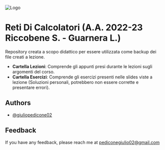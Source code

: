 
![Logo](https://images.squarespace-cdn.com/content/v1/60056c48dfad4a3649200fc0/1613294634908-3HTA3TR74HYYSNEIZSIJ/UniCT-Logo.jpg?format=1000w)


# Reti Di Calcolatori (A.A. 2022-23 Riccobene S. - Guarnera L.)

Repository creata a scopo didattico per essere utilizzata come backup dei file creati a lezione.

* **Cartella Lezioni**: Comprende gli appunti presi durante le lezioni sugli argomenti del corso.
* **Cartella Esercizi**: Comprende gli esercizi presenti nelle slides viste a lezione (Soluzioni personali, potrebbero non essere corrette e presentare errori).

## Authors

- [@giuliopedicone02](https://www.github.com/giuliopedicone02)


## Feedback

If you have any feedback, please reach me at pediconegiulio02@gmail.com

